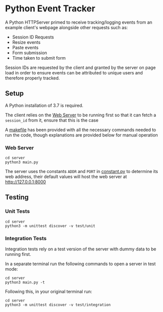 # Python Event Tracker

A Python HTTPServer primed to receive tracking/logging events from an example client's webpage alongside other requests such as:

* Session ID Requests
* Resize events
* Paste events
* Form submission
* Time taken to submit form

Session IDs are requested by the client and granted by the server on page load in order to ensure events can be attributed to unique users and therefore properly tracked.

## Setup

A Python installation of 3.7 is required.

The client relies on the [Web Server](#web-server) to be running first so that it can fetch a `session_id` from it, ensure that this is the case

A [makefile](/makefile) has been provided with all the necessary commands needed to run the code, though explanations are provided below for manual operation

### Web Server

```
cd server
python3 main.py
```

The server uses the constants `ADDR` and `PORT` in [constant.py](server/src/constants.py) to determine its web address, their default values will host the web server at http://127.0.0.1:8000

## Testing

### Unit Tests

```
cd server
python3 -m unittest discover -v test/unit
```

### Integration Tests

Integration tests rely on a test version of the server with dummy data to be running first.

In a separate terminal run the following commands to open a server in test mode:

```
cd server
python3 main.py -t
```

Following this, in your original terminal run:

```
cd server
python3 -m unittest discover -v test/integration
```
